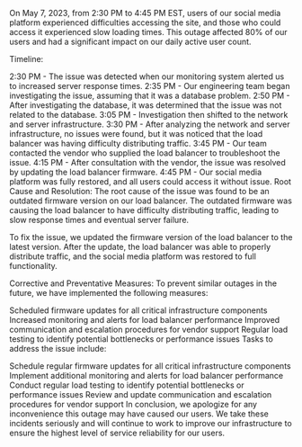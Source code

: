 On May 7, 2023, from 2:30 PM to 4:45 PM EST, users of our social media platform experienced difficulties accessing the site, and those who could access it experienced slow loading times. This outage affected 80% of our users and had a significant impact on our daily active user count.

Timeline:

2:30 PM - The issue was detected when our monitoring system alerted us to increased server response times.
2:35 PM - Our engineering team began investigating the issue, assuming that it was a database problem.
2:50 PM - After investigating the database, it was determined that the issue was not related to the database.
3:05 PM - Investigation then shifted to the network and server infrastructure.
3:30 PM - After analyzing the network and server infrastructure, no issues were found, but it was noticed that the load balancer was having difficulty distributing traffic.
3:45 PM - Our team contacted the vendor who supplied the load balancer to troubleshoot the issue.
4:15 PM - After consultation with the vendor, the issue was resolved by updating the load balancer firmware.
4:45 PM - Our social media platform was fully restored, and all users could access it without issue.
Root Cause and Resolution:
The root cause of the issue was found to be an outdated firmware version on our load balancer. The outdated firmware was causing the load balancer to have difficulty distributing traffic, leading to slow response times and eventual server failure.

To fix the issue, we updated the firmware version of the load balancer to the latest version. After the update, the load balancer was able to properly distribute traffic, and the social media platform was restored to full functionality.

Corrective and Preventative Measures:
To prevent similar outages in the future, we have implemented the following measures:

Scheduled firmware updates for all critical infrastructure components
Increased monitoring and alerts for load balancer performance
Improved communication and escalation procedures for vendor support
Regular load testing to identify potential bottlenecks or performance issues
Tasks to address the issue include:

Schedule regular firmware updates for all critical infrastructure components
Implement additional monitoring and alerts for load balancer performance
Conduct regular load testing to identify potential bottlenecks or performance issues
Review and update communication and escalation procedures for vendor support
In conclusion, we apologize for any inconvenience this outage may have caused our users. We take these incidents seriously and will continue to work to improve our infrastructure to ensure the highest level of service reliability for our users.
